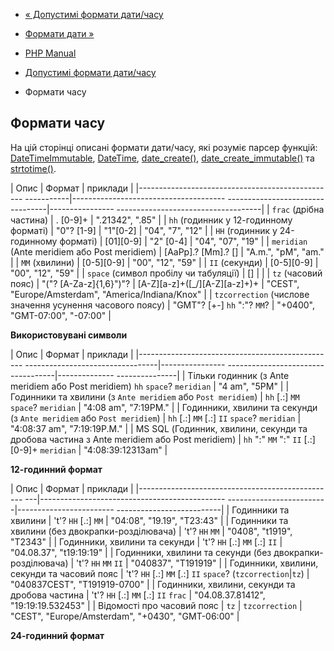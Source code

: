 - [« Допустимі формати дати/часу](datetime.formats.md)
- [Формати дати »](datetime.formats.date.md)

- [PHP Manual](index.md)
- [Допустимі формати дати/часу](datetime.formats.md)
- Формати часу

## Формати часу

На цій сторінці описані формати дати/часу, які розуміє парсер
функцій: [DateTimeImmutable](class.datetimeimmutable.md),
[DateTime](class.datetime.md),
[date_create()](function.date-create.md),
[date_create_immutable()](function.date-create-immutable.md) та
[strtotime()](function.strtotime.md).

| Опис | Формат | приклади |
|------------------------------------------------- -----------|-------------------------------------- ---------------------------------|---------------- ------------------------------------|
| `frac` (дрібна частина) | . \[0-9\]+ | ".21342", ".85" |
| `hh` (годинник у 12-годинному форматі) | "0"? [1-9] | "1"\[0-2\] | "04", "7", "12" |
| `HH` (годинник у 24-годинному форматі) | \[01\]\[0-9\] \| "2" [0-4] | "04", "07", "19" |
| `meridian` (Ante meridiem або Post meridiem) | \[AaPp\].? \[Mm\].? \[\] | "A.m.", "pM", "am." |
| `MM` (хвилини) | \[0-5\]\[0-9\] | "00", "12", "59" |
| `II` (секунди) | \[0-5\]\[0-9\] | "00", "12", "59" |
| `space` (символ пробілу чи табуляції) | \[\] | |
| `tz` (часовий пояс) | "("? \[A-Za-z\]{1,6}")"? \| \[A-Z\]\[a-z\]+(\[\_/\]\[A-Z\]\[a-z\]+)+ | "CEST", "Europe/Amsterdam", "America/Indiana/Knox" |
| `tzcorrection` (числове значення усунення часового поясу) | "GMT"? \[+-\] `hh` ":"? `MM`? | "+0400", "GMT-07:00", "-07:00" |

**Використовувані символи**

| Опис | Формат | приклади |
|------------------------------------------------- ---------------------------------|---------------- -----------------------------------|-------------- ---------------|
| Тільки годинник (з Ante meridiem або Post meridiem) `hh` `space`? `meridian` | "4 am", "5PM" |
| Годинники та хвилини (з `Ante meridiem` або `Post meridiem`) | `hh` \[.:\] `MM` `space`? `meridian` | "4:08 am", "7:19PM." |
| Годинники, хвилини та секунди (з `Ante meridiem` або `Post meridiem`) | `hh` \[.:\] `MM` \[.:\] `II` `space`? `meridian` | "4:08:37 am", "7:19:19P.M." |
| MS SQL (Годинник, хвилини, секунди та дробова частина з Ante meridiem або Post meridiem) | `hh` ":" `MM` ":" `II` \[.:\] \[0-9\]+ `meridian` | "4:08:39:12313am" |

**12-годинний формат**

| Опис | Формат | приклади |
|------------------------------------------------- ---|---------------------------------------------- -------------------------|------------------------ --------------------------|
| Годинники та хвилини | 't'? `HH` \[.:\] `MM` | "04:08", "19.19", "T23:43" |
| Годинники та хвилини (без двокрапки-розділювача) | 't'? `HH` `MM` | "0408", "t1919", "T2343" |
| Годинники, хвилини та секунди | 't'? `HH` \[.:\] `MM` \[.:\] `II` | "04.08.37", "t19:19:19" |
| Годинники, хвилини та секунди (без двокрапки-розділювача) | 't'? `HH` `MM` `II` | "040837", "T191919" |
| Годинники, хвилини, секунди та часовий пояс | 't'? `HH` \[.:\] `MM` \[.:\] `II` `space`? (`tzcorrection`\|`tz`) | "040837CEST", "T191919-0700" |
| Годинники, хвилини, секунди та дробова частина | 't'? `HH` \[.:\] `MM` \[.:\] `II` `frac` | "04.08.37.81412", "19:19:19.532453" |
| Відомості про часовий пояс | `tz` \| `tzcorrection` | "CEST", "Europe/Amsterdam", "+0430", "GMT-06:00" |

**24-годинний формат**
